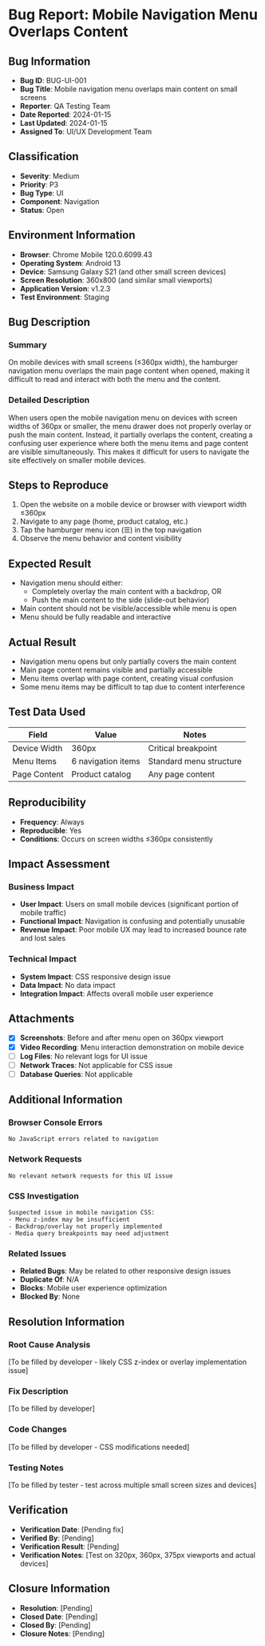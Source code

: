 # Bug Report: Mobile Navigation Menu Overlaps Content

## Bug Information
- **Bug ID**: BUG-UI-001
- **Bug Title**: Mobile navigation menu overlaps main content on small screens
- **Reporter**: QA Testing Team
- **Date Reported**: 2024-01-15
- **Last Updated**: 2024-01-15
- **Assigned To**: UI/UX Development Team

## Classification
- **Severity**: Medium
- **Priority**: P3
- **Bug Type**: UI
- **Component**: Navigation
- **Status**: Open

## Environment Information
- **Browser**: Chrome Mobile 120.0.6099.43
- **Operating System**: Android 13
- **Device**: Samsung Galaxy S21 (and other small screen devices)
- **Screen Resolution**: 360x800 (and similar small viewports)
- **Application Version**: v1.2.3
- **Test Environment**: Staging

## Bug Description
### Summary
On mobile devices with small screens (≤360px width), the hamburger navigation menu overlaps the main page content when opened, making it difficult to read and interact with both the menu and the content.

### Detailed Description
When users open the mobile navigation menu on devices with screen widths of 360px or smaller, the menu drawer does not properly overlay or push the main content. Instead, it partially overlaps the content, creating a confusing user experience where both the menu items and page content are visible simultaneously. This makes it difficult for users to navigate the site effectively on smaller mobile devices.

## Steps to Reproduce
1. Open the website on a mobile device or browser with viewport width ≤360px
2. Navigate to any page (home, product catalog, etc.)
3. Tap the hamburger menu icon (☰) in the top navigation
4. Observe the menu behavior and content visibility

## Expected Result
- Navigation menu should either:
  - Completely overlay the main content with a backdrop, OR
  - Push the main content to the side (slide-out behavior)
- Main content should not be visible/accessible while menu is open
- Menu should be fully readable and interactive

## Actual Result
- Navigation menu opens but only partially covers the main content
- Main page content remains visible and partially accessible
- Menu items overlap with page content, creating visual confusion
- Some menu items may be difficult to tap due to content interference

## Test Data Used
| Field | Value | Notes |
|-------|-------|-------|
| Device Width | 360px | Critical breakpoint |
| Menu Items | 6 navigation items | Standard menu structure |
| Page Content | Product catalog | Any page content |

## Reproducibility
- **Frequency**: Always
- **Reproducible**: Yes
- **Conditions**: Occurs on screen widths ≤360px consistently

## Impact Assessment
### Business Impact
- **User Impact**: Users on small mobile devices (significant portion of mobile traffic)
- **Functional Impact**: Navigation is confusing and potentially unusable
- **Revenue Impact**: Poor mobile UX may lead to increased bounce rate and lost sales

### Technical Impact
- **System Impact**: CSS responsive design issue
- **Data Impact**: No data impact
- **Integration Impact**: Affects overall mobile user experience

## Attachments
- [x] **Screenshots**: Before and after menu open on 360px viewport
- [x] **Video Recording**: Menu interaction demonstration on mobile device
- [ ] **Log Files**: No relevant logs for UI issue
- [ ] **Network Traces**: Not applicable for CSS issue
- [ ] **Database Queries**: Not applicable

## Additional Information
### Browser Console Errors
```
No JavaScript errors related to navigation
```

### Network Requests
```
No relevant network requests for this UI issue
```

### CSS Investigation
```
Suspected issue in mobile navigation CSS:
- Menu z-index may be insufficient
- Backdrop/overlay not properly implemented
- Media query breakpoints may need adjustment
```

### Related Issues
- **Related Bugs**: May be related to other responsive design issues
- **Duplicate Of**: N/A
- **Blocks**: Mobile user experience optimization
- **Blocked By**: None

## Resolution Information
### Root Cause Analysis
[To be filled by developer - likely CSS z-index or overlay implementation issue]

### Fix Description
[To be filled by developer]

### Code Changes
[To be filled by developer - CSS modifications needed]

### Testing Notes
[To be filled by tester - test across multiple small screen sizes and devices]

## Verification
- **Verification Date**: [Pending fix]
- **Verified By**: [Pending]
- **Verification Result**: [Pending]
- **Verification Notes**: [Test on 320px, 360px, 375px viewports and actual devices]

## Closure Information
- **Resolution**: [Pending]
- **Closed Date**: [Pending]
- **Closed By**: [Pending]
- **Closure Notes**: [Pending]
